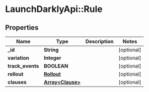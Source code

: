 # LaunchDarklyApi::Rule

## Properties
Name | Type | Description | Notes
------------ | ------------- | ------------- | -------------
**_id** | **String** |  | [optional] 
**variation** | **Integer** |  | [optional] 
**track_events** | **BOOLEAN** |  | [optional] 
**rollout** | [**Rollout**](Rollout.md) |  | [optional] 
**clauses** | [**Array&lt;Clause&gt;**](Clause.md) |  | [optional] 



